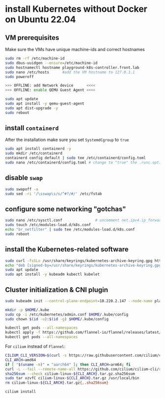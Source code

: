 # install Kubernetes without Docker on Ubuntu 22.04

## VM prerequisites

Make sure the VMs have unique machine-ids and correct hostnames

```bash
sudo rm -rf /etc/machine-id
sudo dbus-uuidgen --ensure=/etc/machine-id
sudo hostnamectl hostname playground-k8s-controller.front.lab
sudo nano /etc/hosts      #add the VM hostname to 127.0.1.1
sudo poweroff

>>> OFFLINE: add Network device      <<<<
>>> OFFLINE: enable QEMU Guest Agent <<<<

sudo apt update
sudo apt install -y qemu-guest-agent
sudo apt dist-upgrade -y
sudo reboot
```

## install `containerd`

After the installation make sure you set `SystemdCgroup` to `true`

```bash
sudo apt install containerd -y
sudo mkdir /etc/containerd
containerd config default | sudo tee /etc/containerd/config.toml
sudo nano /etc/containerd/config.toml # change to "true" the .runc.options / SystemdCgroup
```


## disable `swap`

```bash
sudo swapoff -a
sudo sed -ri '/\sswap\s/s/^#?/#/' /etc/fstab
```



## configure some networking "gotchas"

```bash
sudo nano /etc/sysctl.conf               # uncomment net.ipv4.ip_forward=1
sudo touch /etc/modules-load.d/k8s.conf
echo "br_netfilter" | sudo tee /etc/modules-load.d/k8s.conf
sudo reboot
```




## install the Kubernetes-related software

```bash
sudo curl -fsSLo /usr/share/keyrings/kubernetes-archive-keyring.gpg https://packages.cloud.google.com/apt/doc/apt-key.gpg
echo "deb [signed-by=/usr/share/keyrings/kubernetes-archive-keyring.gpg] https://apt.kubernetes.io/ kubernetes-xenial main" | sudo tee /etc/apt/sources.list.d/kubernetes.list
sudo apt update
sudo apt install -y kubeadm kubectl kubelet
```




## Cluster initialization & CNI plugin

```bash
sudo kubeadm init --control-plane-endpoint=10.220.2.147 --node-name playground-k8s-controller.front.lab --pod-network-cidr=10.244.0.0/16

mkdir -p $HOME/.kube
sudo cp -i /etc/kubernetes/admin.conf $HOME/.kube/config
sudo chown $(id -u):$(id -g) $HOME/.kube/config

kubectl get pods --all-namespaces
kubectl apply -f https://github.com/flannel-io/flannel/releases/latest/download/kube-flannel.yml
kubectl get pods --all-namespaces
```

For `cilium` instead of `Flannel`:

```bash
CILIUM_CLI_VERSION=$(curl -s https://raw.githubusercontent.com/cilium/cilium-cli/master/stable.txt)
CLI_ARCH=amd64
if [ "$(uname -m)" = "aarch64" ]; then CLI_ARCH=arm64; fi
curl -L --fail --remote-name-all https://github.com/cilium/cilium-cli/releases/download/${CILIUM_CLI_VERSION}/cilium-linux-${CLI_ARCH}.tar.gz{,.sha256sum}
sha256sum --check cilium-linux-${CLI_ARCH}.tar.gz.sha256sum
sudo tar xzvfC cilium-linux-${CLI_ARCH}.tar.gz /usr/local/bin
rm cilium-linux-${CLI_ARCH}.tar.gz{,.sha256sum}

cilium install
```

